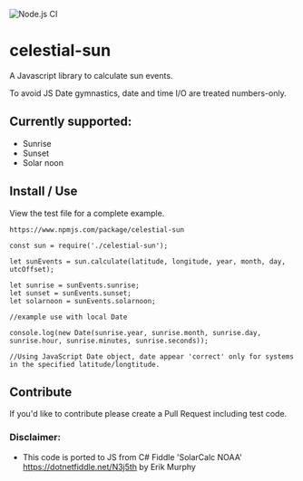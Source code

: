 ![Node.js CI](https://github.com/oyve/celestial-sun/workflows/Node.js%20CI/badge.svg?branch=main)
# celestial-sun
A Javascript library to calculate sun events.

To avoid JS Date gymnastics, date and time I/O are treated numbers-only.

## Currently supported:

* Sunrise
* Sunset
* Solar noon

## Install / Use
View the test file for a complete example.
```
https://www.npmjs.com/package/celestial-sun
```

```
const sun = require('./celestial-sun');

let sunEvents = sun.calculate(latitude, longitude, year, month, day, utcOffset);

let sunrise = sunEvents.sunrise;
let sunset = sunEvents.sunset;
let solarnoon = sunEvents.solarnoon;

//example use with local Date

console.log(new Date(sunrise.year, sunrise.month, sunrise.day, sunrise.hour, sunrise.minutes, sunrise.seconds));

//Using JavaScript Date object, date appear 'correct' only for systems in the specified latitude/longtitude.
```

## Contribute
If you'd like to contribute please create a Pull Request including test code.

### Disclaimer:
* This code is ported to JS from C# Fiddle 'SolarCalc NOAA' https://dotnetfiddle.net/N3j5th by Erik Murphy
